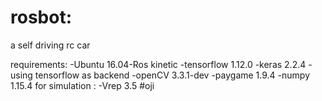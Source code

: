# rosbot:
a self driving rc car 

requirements:
-Ubuntu 16.04-Ros kinetic
-tensorflow 1.12.0
-keras 2.2.4
-using tensorflow as backend
-openCV 3.3.1-dev
-paygame 1.9.4
-numpy 1.15.4
for simulation :
-Vrep 3.5
#oji
